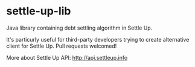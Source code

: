 settle-up-lib
=============

Java library containing debt settling algorithm in Settle Up.

It's particurly useful for third-party developers trying to create alternative client for Settle Up. Pull requests welcomed!

More about Settle Up API:
http://api.settleup.info
